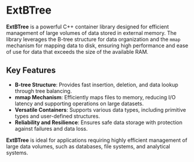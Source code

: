 # ExtBTree

**ExtBTree** is a powerful C++ container library designed for efficient management of large volumes of data stored in external memory. The library leverages the B-tree structure for data organization and the `mmap` mechanism for mapping data to disk, ensuring high performance and ease of use for data that exceeds the size of the available RAM.

## Key Features

- **B-tree Structure**: Provides fast insertion, deletion, and data lookup through tree balancing.
- **mmap Mechanism**: Efficiently maps files to memory, reducing I/O latency and supporting operations on large datasets.
- **Versatile Containers**: Supports various data types, including primitive types and user-defined structures.
- **Reliability and Resilience**: Ensures safe data storage with protection against failures and data loss.

**ExtBTree** is ideal for applications requiring highly efficient management of large data volumes, such as databases, file systems, and analytical systems.
